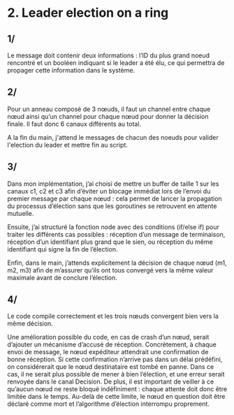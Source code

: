 # 2. Leader election on a ring
## 1/
Le message doit contenir deux informations : l’ID du plus grand noeud rencontré et un booléen indiquant si le leader a été élu, ce qui permettra de propager cette information dans le système.

## 2/
Pour un anneau composé de 3 nœuds, il faut un channel entre chaque nœud ainsi qu’un channel pour chaque nœud pour donner la décision finale. Il faut donc 6 canaux différents au total.

A la fin du main, j'attend le messages de chacun des noeuds pour valider l'election du leader et mettre fin au script.

## 3/
Dans mon implémentation, j’ai choisi de mettre un buffer de taille 1 sur les canaux c1, c2 et c3 afin d’éviter un blocage immédiat lors de l’envoi du premier message par chaque nœud : cela permet de lancer la propagation du processus d’élection sans que les goroutines se retrouvent en attente mutuelle. 

Ensuite, j’ai structuré la fonction node avec des conditions (if/else if) pour traiter les différents cas possibles : réception d’un message de terminaison, réception d’un identifiant plus grand que le sien, ou réception du même identifiant qui signe la fin de l’élection. 

Enfin, dans le main, j’attends explicitement la décision de chaque nœud (m1, m2, m3) afin de m’assurer qu’ils ont tous convergé vers la même valeur maximale avant de conclure l’élection.

## 4/
Le code compile correctement et les trois nœuds convergent bien vers la même décision.

Une amélioration possible du code, en cas de crash d’un nœud, serait d’ajouter un mécanisme d’accusé de réception. Concrètement, à chaque envoi de message, le nœud expéditeur attendrait une confirmation de bonne réception. Si cette confirmation n’arrive pas dans un délai prédéfini, on considérerait que le nœud destinataire est tombé en panne. Dans ce cas, il ne serait plus possible de mener à bien l’élection, et une erreur serait renvoyée dans le canal Decision. De plus, il est important de veiller à ce qu’aucun nœud ne reste bloqué indéfiniment : chaque attente doit donc être limitée dans le temps. Au-delà de cette limite, le nœud en question doit être déclaré comme mort et l’algorithme d’élection interrompu proprement.
